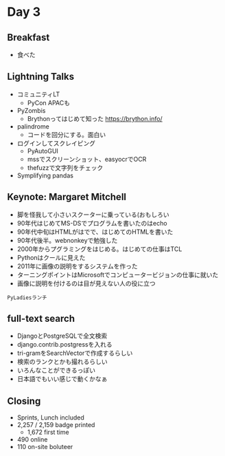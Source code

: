 # Day 3

## Breakfast

* 食べた

## Lightning Talks

* コミュニティLT
  * PyCon APACも
* PyZombis
  * Brythonってはじめて知った https://brython.info/
* palindrome
  * コードを回分にする。面白い
* ログインしてスクレイピング
  * PyAutoGUI
  * mssでスクリーンショット、easyocrでOCR
  * thefuzzで文字列をチェック
* Symplifying pandas

## Keynote: Margaret Mitchell

* 脚を怪我して小さいスクーターに乗っている(おもしろい
* 90年代はじめてMS-DSでプログラムを書いたのはecho
* 90年代中旬はHTMLがはでで、はじめてのHTMLを書いた
* 90年代後半。webnonkeyで勉強した
* 2000年からプグラミングをはじめる。はじめての仕事はTCL
* Pythonはクールに見えた
* 2011年に画像の説明をするシステムを作った
* ターニングポイントはMicrosoftでコンピュータービジョンの仕事に就いた
* 画像に説明を付けるのは目が見えない人の役に立つ

```{admonition} コラムタイトルを書く(selina担当)
PyLadiesランチ
```

## full-text search

* DjangoとPostgreSQLで全文検索
* django.contrib.postgressを入れる
* tri-gramをSearchVectorで作成するらしい
* 検索のランクとかも撮れるらしい
* いろんなことができるっぽい
* 日本語でもいい感じで動くかなぁ

## Closing

* Sprints, Lunch included
* 2,257 / 2,159 badge printed
  * 1,672 first time
* 490 online
* 110 on-site boluteer


